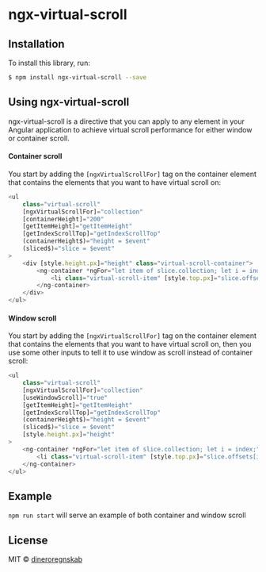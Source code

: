 # ngx-virtual-scroll

## Installation

To install this library, run:

```bash
$ npm install ngx-virtual-scroll --save
```

## Using ngx-virtual-scroll

ngx-virtual-scroll is a directive that you can apply to any element in your Angular application to achieve virtual scroll performance for either window or container scroll.

#### Container scroll

You start by adding the `[ngxVirtualScrollFor]` tag on the container element that contains the elements that you want to have virtual scroll on:

```typescript
<ul 
    class="virtual-scroll"
    [ngxVirtualScrollFor]="collection"
    [containerHeight]="200"
    [getItemHeight]="getItemHeight"
    [getIndexScrollTop]="getIndexScrollTop"
    (containerHeight$)="height = $event"
    (sliced$)="slice = $event"
>
    <div [style.height.px]="height" class="virtual-scroll-container">
        <ng-container *ngFor="let item of slice.collection; let i = index;">
            <li class="virtual-scroll-item" [style.top.px]="slice.offsets[i]">{{slice.index + i}}</li>
        </ng-container>
    </div>
</ul>
```

#### Window scroll

You start by adding the `[ngxVirtualScrollFor]` tag on the container element that contains the elements that you want to have virtual scroll on, then you use some other inputs to tell it to use window as scroll instead of container scroll:

```typescript
<ul 
    class="virtual-scroll"
    [ngxVirtualScrollFor]="collection"
    [useWindowScroll]="true"
    [getItemHeight]="getItemHeight"
    [getIndexScrollTop]="getIndexScrollTop"
    (containerHeight$)="height = $event"
    (sliced$)="slice = $event"
    [style.height.px]="height"
>
    <ng-container *ngFor="let item of slice.collection; let i = index;">
        <li class="virtual-scroll-item" [style.top.px]="slice.offsets[i]">{{slice.index + i}}</li>
    </ng-container>
</ul>
```

## Example 

`npm run start` will serve an example of both container and window scroll

## License

MIT © [dineroregnskab](mailto:info@dinero.dk)
